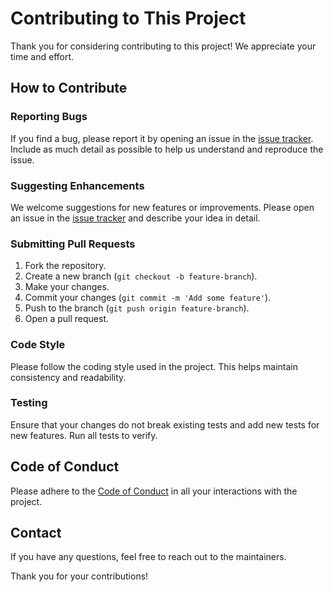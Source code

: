 # Contributing to This Project

Thank you for considering contributing to this project! We appreciate your time and effort.

## How to Contribute

### Reporting Bugs

If you find a bug, please report it by opening an issue in the [issue tracker](https://github.com/ChrisioGwaan/cg-coursera-git/issues). Include as much detail as possible to help us understand and reproduce the issue.

### Suggesting Enhancements

We welcome suggestions for new features or improvements. Please open an issue in the [issue tracker](https://github.com/ChrisioGwaan/cg-coursera-git/issues) and describe your idea in detail.

### Submitting Pull Requests

1. Fork the repository.
2. Create a new branch (`git checkout -b feature-branch`).
3. Make your changes.
4. Commit your changes (`git commit -m 'Add some feature'`).
5. Push to the branch (`git push origin feature-branch`).
6. Open a pull request.

### Code Style

Please follow the coding style used in the project. This helps maintain consistency and readability.

### Testing

Ensure that your changes do not break existing tests and add new tests for new features. Run all tests to verify.

## Code of Conduct

Please adhere to the [Code of Conduct](CODE_OF_CONDUCT.md) in all your interactions with the project.

## Contact

If you have any questions, feel free to reach out to the maintainers.

Thank you for your contributions!
